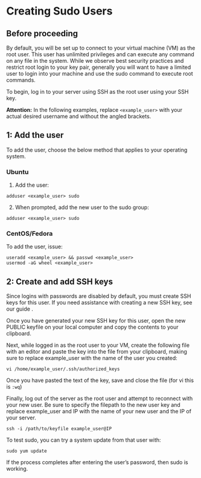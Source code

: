 # Creating Sudo Users
## Before proceeding
By default, you will be set up to connect to your virtual machine (VM) as the root user. This user has unlimited privileges and can execute any command on any file in the system. 
While we observe best security practices and restrict root login to your key pair, generally you will want to have a limited user to login into your machine and use the sudo command to execute root commands.

To begin, log in to your server using SSH as the root user using your SSH key. 

**Attention:** In the following examples, replace `<example_user>` with your actual desired username and without the angled brackets.
## 1: Add the user
To add the user, choose the below method that applies to your operating system.
### Ubuntu
1. Add the user:
```
adduser <example_user> sudo
```
2. When prompted, add the new user to the sudo group:
```
adduser <example_user> sudo
```
### CentOS/Fedora
To add the user, issue:
```
useradd <example_user> && passwd <example_user>
usermod -aG wheel <example_user>
```
## 2: Create and add SSH keys
Since logins with passwords are disabled by default, you must create SSH keys for this user. If you need assistance with creating a new SSH key, see our guide <here>.

Once you have generated your new SSH key for this user, open the new PUBLIC keyfile on your local computer and copy the contents to your clipboard.

Next, while logged in as the root user to your VM, create the following file with an editor and paste the key into the file from your clipboard, making sure to replace example_user with the name of the user you created: 
```
vi /home/example_user/.ssh/authorized_keys
```
Once you have pasted the text of the key, save and close the file (for vi this is `:wq`)

Finally, log out of the server as the root user and attempt to reconnect with your new user. Be sure to specify the filepath to the new user key and replace example_user and IP with the name of your new user and the IP of your server. 
```
ssh -i /path/to/keyfile example_user@IP
```
To test sudo, you can try a system update from that user with:
```
sudo yum update
```
If the process completes after entering the user’s password, then sudo is working.
